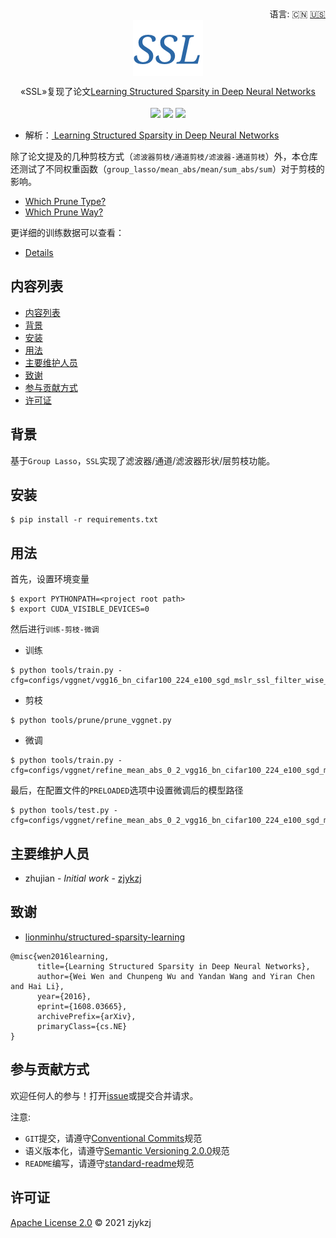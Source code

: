 <div align="right">
  语言:
    🇨🇳
  <a title="英语" href="./README.md">🇺🇸</a>
</div>

 <div align="center"><a title="" href="https://github.com/ZJCV/SSL"><img align="center" src="./imgs/SSL.png"></a></div>

<p align="center">
  «SSL»复现了论文<a title="" href="https://arxiv.org/abs/1608.03665">Learning Structured Sparsity in Deep Neural Networks</a>
<br>
<br>
  <a href="https://github.com/RichardLitt/standard-readme"><img src="https://img.shields.io/badge/standard--readme-OK-green.svg?style=flat-square"></a>
  <a href="https://conventionalcommits.org"><img src="https://img.shields.io/badge/Conventional%20Commits-1.0.0-yellow.svg"></a>
  <a href="http://commitizen.github.io/cz-cli/"><img src="https://img.shields.io/badge/commitizen-friendly-brightgreen.svg"></a>
</p>

* 解析：[ Learning Structured Sparsity in Deep Neural Networks](https://blog.zhujian.life/posts/67852044.html)

除了论文提及的几种剪枝方式（`滤波器剪枝/通道剪枝/滤波器-通道剪枝`）外，本仓库还测试了不同权重函数（`group_lasso/mean_abs/mean/sum_abs/sum`）对于剪枝的影响。

* [Which Prune Type?](./docs/which_prune_type.md)
* [Which Prune Way?](./docs/which_prune_way.md)

更详细的训练数据可以查看：

* [Details](./docs/details.md)

## 内容列表

- [内容列表](#内容列表)
- [背景](#背景)
- [安装](#安装)
- [用法](#用法)
- [主要维护人员](#主要维护人员)
- [致谢](#致谢)
- [参与贡献方式](#参与贡献方式)
- [许可证](#许可证)

## 背景

基于`Group Lasso`，`SSL`实现了滤波器/通道/滤波器形状/层剪枝功能。

## 安装

```
$ pip install -r requirements.txt
```

## 用法

首先，设置环境变量

```angular2html
$ export PYTHONPATH=<project root path>
$ export CUDA_VISIBLE_DEVICES=0
```

然后进行`训练-剪枝-微调`

* 训练

```
$ python tools/train.py -cfg=configs/vggnet/vgg16_bn_cifar100_224_e100_sgd_mslr_ssl_filter_wise_1e_5.yaml
```

* 剪枝

```angular2html
$ python tools/prune/prune_vggnet.py
```

* 微调

```angular2html
$ python tools/train.py -cfg=configs/vggnet/refine_mean_abs_0_2_vgg16_bn_cifar100_224_e100_sgd_mslr_ssl_filter_wise_1e_5.yaml
```

最后，在配置文件的`PRELOADED`选项中设置微调后的模型路径

```angular2html
$ python tools/test.py -cfg=configs/vggnet/refine_mean_abs_0_2_vgg16_bn_cifar100_224_e100_sgd_mslr_ssl_filter_wise_1e_5.yaml
```

## 主要维护人员

* zhujian - *Initial work* - [zjykzj](https://github.com/zjykzj)

## 致谢

* [lionminhu/structured-sparsity-learning](https://github.com/lionminhu/structured-sparsity-learning)

```
@misc{wen2016learning,
      title={Learning Structured Sparsity in Deep Neural Networks}, 
      author={Wei Wen and Chunpeng Wu and Yandan Wang and Yiran Chen and Hai Li},
      year={2016},
      eprint={1608.03665},
      archivePrefix={arXiv},
      primaryClass={cs.NE}
}
```
## 参与贡献方式

欢迎任何人的参与！打开[issue](https://github.com/ZJCV/SSL/issues)或提交合并请求。

注意:

* `GIT`提交，请遵守[Conventional Commits](https://www.conventionalcommits.org/en/v1.0.0-beta.4/)规范
* 语义版本化，请遵守[Semantic Versioning 2.0.0](https://semver.org)规范
* `README`编写，请遵守[standard-readme](https://github.com/RichardLitt/standard-readme)规范

## 许可证

[Apache License 2.0](LICENSE) © 2021 zjykzj